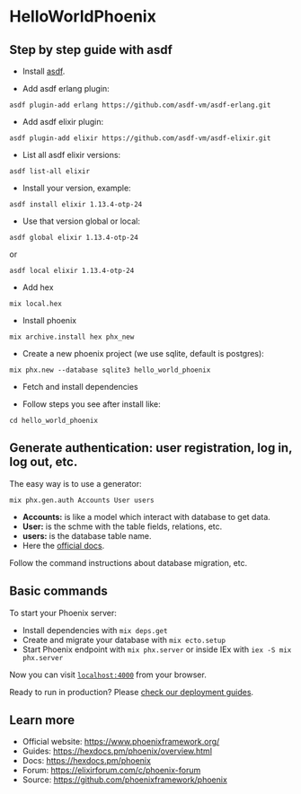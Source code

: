# HelloWorldPhoenix

## Step by step guide with asdf

* Install [asdf](https://asdf-vm.com/guide/getting-started.html).

* Add asdf erlang plugin:

```shell
asdf plugin-add erlang https://github.com/asdf-vm/asdf-erlang.git
```

* Add asdf elixir plugin:

```shell
asdf plugin-add elixir https://github.com/asdf-vm/asdf-elixir.git
```

* List all asdf elixir versions:

```shell
asdf list-all elixir
```

* Install your version, example:

```shell
asdf install elixir 1.13.4-otp-24
```

* Use that version global or local:


```shell
asdf global elixir 1.13.4-otp-24
```

or

```shell
asdf local elixir 1.13.4-otp-24
```

* Add hex

```shell
mix local.hex
```

* Install phoenix

```shell
mix archive.install hex phx_new
```

* Create a new phoenix project (we use sqlite, default is postgres):

```shell
mix phx.new --database sqlite3 hello_world_phoenix
```

* Fetch and install dependencies

* Follow steps you see after install like:

```shell
cd hello_world_phoenix
```

## Generate authentication: user registration, log in, log out, etc.

The easy way is to use a generator:

```shell
mix phx.gen.auth Accounts User users
```

* **Accounts:** is like a model which interact with database to get data.
* **User:** is the schme with the table fields, relations, etc.
* **users:** is the database table name.
* Here the [official docs](https://hexdocs.pm/phoenix/Mix.Tasks.Phx.Gen.Auth.html).

Follow the command instructions about database migration, etc.

## Basic commands

To start your Phoenix server:

  * Install dependencies with `mix deps.get`
  * Create and migrate your database with `mix ecto.setup`
  * Start Phoenix endpoint with `mix phx.server` or inside IEx with `iex -S mix phx.server`

Now you can visit [`localhost:4000`](http://localhost:4000) from your browser.

Ready to run in production? Please [check our deployment guides](https://hexdocs.pm/phoenix/deployment.html).

## Learn more

  * Official website: https://www.phoenixframework.org/
  * Guides: https://hexdocs.pm/phoenix/overview.html
  * Docs: https://hexdocs.pm/phoenix
  * Forum: https://elixirforum.com/c/phoenix-forum
  * Source: https://github.com/phoenixframework/phoenix
